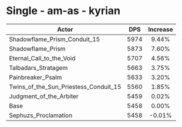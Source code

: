 # Single - am-as - kyrian
| Actor | DPS | Increase |
|---|:---:|:---:|
|Shadowflame_Prism_Conduit_15|5974|9.44%|
|Shadowflame_Prism|5873|7.60%|
|Eternal_Call_to_the_Void|5707|4.56%|
|Talbadars_Stratagem|5663|3.75%|
|Painbreaker_Psalm|5633|3.20%|
|Twins_of_the_Sun_Priestess_Conduit_15|5560|1.85%|
|Judgment_of_the_Arbiter|5459|0.02%|
|Base|5458|0.00%|
|Sephuzs_Proclamation|5458|-0.01%|

